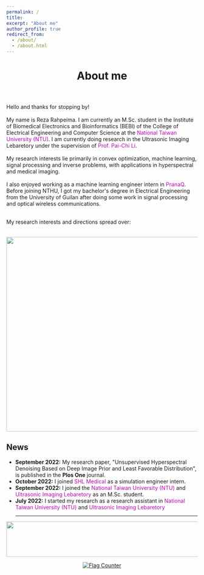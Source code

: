 ```yaml
---
permalink: /
title:
excerpt: "About me"
author_profile: true
redirect_from:
  - /about/
  - /about.html
---
```


<header class="post-header">
<h1 class="post-title">About me</h1>
</header>



<p> Hello and thanks for stopping by! <br> <br>
My name is Reza Rahpeima. I am currently an M.Sc. student in the Institute of Biomedical Electronics and Bioinformatics (BEBI) of the College of Electrical Engineering and Computer Science at the <a href="https://www.ntu.edu.tw/english/index.html" target="\_blank" style="color: #B509AC; text-decoration:none">  National Taiwan University (NTU)</a>. I am currently doing research in the Ultrasonic Imaging Lebaretory under the supervision of <a href="https://sites.google.com/view/pai-chilislab/home" target="\_blank" style="color: #B509AC; text-decoration:none">  Prof. Pai-Chi Li</a>. <br> <br>
My research interests lie primarily in convex optimization, machine learning, signal processing and inverse problems, with applications in hyperspectral and medical imaging. <br> <br>
I also enjoyed working as a machine learning engineer intern in <a href="https://pranaq.com/" target="\_blank" style="color: #B509AC; text-decoration:none">  PranaQ</a>. Before joining NTHU, I got my bachelor's degree in  Electrical Engineering from the University of Guilan after doing some work in signal processing and optical wireless communications. <br> <br>

My research interests and directions spread over: <br> <br>

<p align="center">
  <img width="512" height="512" src="https://user-images.githubusercontent.com/117890455/201822025-45beb034-60fc-4328-97e9-2d41323d0580.gif">
</p>
 
<div class="News">
<h2>News</h2>
        <ul>
          <li><b>September 2022:</b> My research paper, "Unsupervised Hyperspectral Denoising Based on Deep Image Prior and Least Favorable Distribution", is published in the <b>Plos One</b> journal. </li>
          <li><b>October 2022:</b> I joined <a href="https://www.shl-medical.com/" style="color: #B509AC; text-decoration:none;" target="\_blank">SHL Medical</a> as a simulation engineer intern. </li>
          <li><b>September 2022:</b> I joined the <a href="https://www.ntu.edu.tw/english/index.html" style="color: #B509AC; text-decoration:none;" target="\_blank">National Taiwan University (NTU)</a> and <a href="https://sites.google.com/view/pai-chilislab/home" style="color: #B509AC; text-decoration:none;" target="\_blank">Ultrasonic Imaging Lebaretory</a> as an M.Sc. student. </li>
          <li><b>July 2022:</b> I started my research as a research assistant in <a href="https://www.ntu.edu.tw/english/index.html" style="color: #B509AC; text-decoration:none;" target="\_blank">National Taiwan University (NTU)</a> and <a href="https://sites.google.com/view/pai-chilislab/home" style="color: #B509AC; text-decoration:none;" target="\_blank">Ultrasonic Imaging Lebaretory</a> </li>
          


          
<hr/>
</ul>
</div>
    
 
<p align="center">
  <img width="513" height="93" src="https://user-images.githubusercontent.com/117890455/201831736-54850b15-d422-40b1-b8d6-f9bdf082d493.jpg">
</p>

  <p align="center">
  <a href="https://info.flagcounter.com/6YZk"><img src="https://s01.flagcounter.com/count2/6YZk/bg_FFFFFF/txt_000000/border_CCCCCC/columns_5/maxflags_20/viewers_0/labels_0/pageviews_0/flags_0/percent_0/" alt="Flag Counter" border="0"></a>
    </p>
